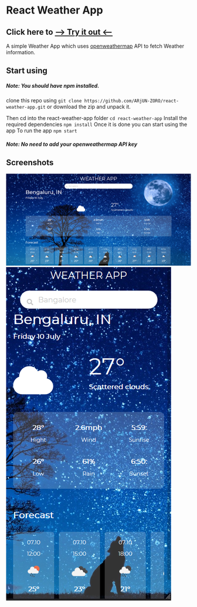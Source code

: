 # React Weather App
## Click here to [--> Try it out <--](https://frozen-dawn-35908.herokuapp.com/)

A simple Weather App which uses [openweathermap](http:/https://openweathermap.org// "openweathermap") API to fetch Weather information.

## Start using 
##### Note: You should have npm installed.
clone this repo using  `git clone https://github.com/ARjUN-ZORO/react-weather-app.git`
or
download the zip and unpack it.

Then cd into the react-weather-app folder `cd react-weather-app`
Install the required dependencies `npm install`
Once it is done you can start using the app
To run the app `npm start`
##### Note: No need to add your openweathermap API key

## Screenshots
![](https://github.com/ARjUN-ZORO/react-weather-app/blob/master/Screenshot_2020-07-10%20React%20App(2).jpg)
![](https://github.com/ARjUN-ZORO/react-weather-app/blob/master/Screenshot.PNG)
